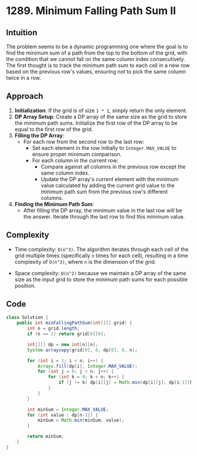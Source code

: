 # 1289. Minimum Falling Path Sum II

## Intuition

The problem seems to be a dynamic programming one where the goal is to find the minimum sum of a path from the top to the bottom of the grid, with the condition that we cannot fall on the same column index consecutively. The first thought is to track the minimum path sum to each cell in a new row based on the previous row's values, ensuring not to pick the same column twice in a row.

## Approach

1. **Initialization**: If the grid is of size `1 * 1`, simply return the only element.
2. **DP Array Setup**: Create a DP array of the same size as the grid to store the minimum path sums. Initialize the first row of the DP array to be equal to the first row of the grid.
3. **Filling the DP Array**:
   - For each row from the second row to the last row:
     - Set each element in the row initially to `Integer.MAX_VALUE` to ensure proper minimum comparison.
     - For each column in the current row:
       - Compare against all columns in the previous row except the same column index.
       - Update the DP array's current element with the minimum value calculated by adding the current grid value to the minimum path sum from the previous row's different columns.
4. **Finding the Minimum Path Sum**:
   - After filling the DP array, the minimum value in the last row will be the answer. Iterate through the last row to find this minimum value.

## Complexity

- Time complexity: `O(n^3)`. The algorithm iterates through each cell of the grid multiple times (specifically `n` times for each cell), resulting in a time complexity of `O(n^3)`, where `n` is the dimension of the grid.

- Space complexity: `O(n^2)` because we maintain a DP array of the same size as the input grid to store the minimum path sums for each possible position.

## Code

```java
class Solution {
    public int minFallingPathSum(int[][] grid) {
        int n = grid.length;
        if (n == 1) return grid[0][0];

        int[][] dp = new int[n][n];
        System.arraycopy(grid[0], 0, dp[0], 0, n);

        for (int i = 1; i < n; i++) {
            Arrays.fill(dp[i], Integer.MAX_VALUE);
            for (int j = 0; j < n; j++) {
                for (int k = 0; k < n; k++) {
                    if (j != k) dp[i][j] = Math.min(dp[i][j], dp[i-1][k] + grid[i][j]);
                }
            }
        }

        int minSum = Integer.MAX_VALUE;
        for (int value : dp[n-1]) {
            minSum = Math.min(minSum, value);
        }

        return minSum;
    }
}
```
